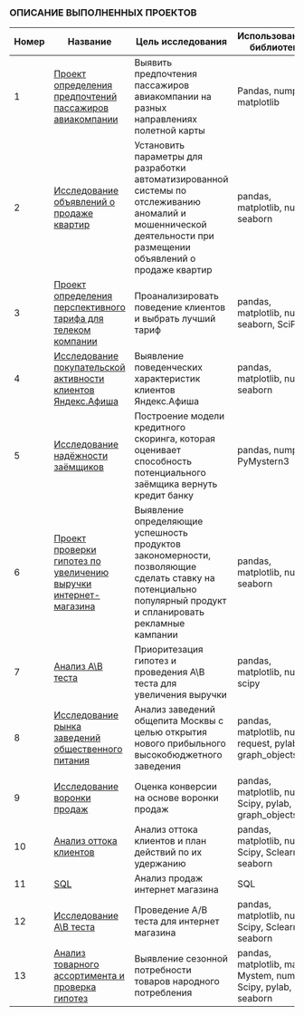 ### ОПИСАНИЕ ВЫПОЛНЕННЫХ ПРОЕКТОВ

| Номер | Название | Цель исследования | Использованные библиотеки
| ------ | ------ | ------ | ------ |
| 1 | [Проект определения предпочтений пассажиров авиакомпании](https://github.com/AzElvira/Elya_pro/tree/master/Proekt_opredeleniya_predpochtenii_passazhirov_aviakompanii) | Выявить предпочтения пассажиров авиакомпании на разных направлениях полетной карты | Pandas, numpy, matplotlib |
| 2 | [Исследование объявлений о продаже квартир](https://github.com/AzElvira/Elya_pro/tree/master/Issledovanie_obyavlenii_o_prodazhe_kvartir) | Установить параметры для разработки автоматизированной системы по отслеживанию аномалий и мошеннической деятельности при размещении объявлений о продаже квартир | pandas, matplotlib, numpy, seaborn |
| 3 | [Проект определения перспективного тарифа для телеком компании](https://github.com/AzElvira/Elya_pro/tree/master/Proekt_opredelenie_perspektivnogo_tarifa_dlya_telecom_companii) | Проанализировать поведение клиентов и выбрать лучший тариф | pandas, matplotlib, numpy, seaborn, SciPy |
| 4 | [Исследование покупательской активности клиентов Яндекс.Афиша](https://github.com/AzElvira/Elya_pro/tree/master/Issledovanie_pokupatelskoi_aktivnosti_klientov_Yandex_afisha) | Выявление поведенческих характеристик клиентов Яндекс.Афиша | pandas, matplotlib, numpy, seaborn |
| 5 | [Исследование надёжности заёмщиков](https://github.com/AzElvira/Elya_pro/tree/master/Issledovanie_nadezhnosti_zayomshikov) | Построение модели кредитного скоринга, которая оценивает способность потенциального заёмщика вернуть кредит банку | pandas, numpy, PyMystern3 |
| 6 | [Проект проверки гипотез по увеличению выручки интернет-магазина](https://github.com/AzElvira/Elya_pro/tree/master/Proekt_proverki_gipotez_po_uvelicheniyu_viruchki_internet_magazina) | Выявление определяющие успешность продуктов закономерности, позволяющие сделать ставку на потенциально популярный продукт и спланировать рекламные кампании | pandas, matplotlib, numpy, seaborn |
| 7 | [Анализ А\В теста](https://github.com/AzElvira/Elya_pro/tree/master/Analis%20AB%20testa) | Приоритезация гипотез и проведения А\В теста для увеличения выручки | pandas, matplotlib, numpy, scipy |
| 8 | [Исследование рынка заведений общественного питания](https://github.com/AzElvira/Elya_pro/tree/master/Issledovanie%20zavedenii%20obshepita) | Анализ заведений общепита Москвы с целью открытия нового прибыльного высокобюджетного заведения | pandas, matplotlib, numpy, request, pylab, graph_objects |
| 9 | [Исследование воронки продаж](https://github.com/AzElvira/Elya_pro/tree/master/productovaya%20voronka) | Оценка конверсии на основе воронки продаж | pandas, matplotlib, numpy, Scipy, pylab, graph_objects |
| 10| [Анализ оттока клиентов](https://github.com/AzElvira/Elya_pro/tree/master/Issledovanie%20ottoka%20klientov) | Анализ оттока клиентов и план действий по их удержанию| pandas, matplotlib, numpy, Scipy, Sclearn, seaborn |
| 11| [SQL](https://github.com/AzElvira/Elya_pro/tree/master/SQL) | Анализ продаж интернет магазина| SQL |
| 12| [Исследование А\В теста](https://github.com/AzElvira/Elya_pro/tree/master/Issledovanie%20ottoka%20klientov) | Проведение А/В теста для интернет магазина| pandas, matplotlib, numpy, Scipy, Sclearn, seaborn |
| 13| [Анализ товарного ассортимента и проверка гипотез](https://github.com/AzElvira/Elya_pro/tree/master/E%20commerce) | Выявление сезонной потребности товаров народного потребления| pandas, matplotlib, math, Mystem, numpy, Scipy, pylab, seaborn |
